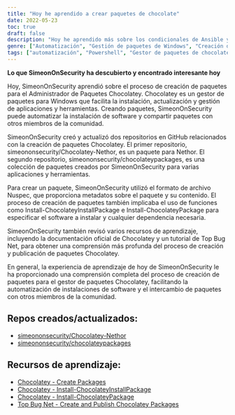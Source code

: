 ```yaml
---
title: "Hoy he aprendido a crear paquetes de chocolate"
date: 2022-05-23
toc: true
draft: false
description: "Hoy he aprendido más sobre los condicionales de Ansible y la gestión de variables"
genre: ["Automatización", "Gestión de paquetes de Windows", "Creación de paquetes", "Gestión de paquetes", "Infraestructura como código (IaC)", "Implantación de software Windows", "Embalaje de software", "Automatización de Windows", "Repositorios de paquetes", "Herramientas de Windows"]
tags: ["automatización", "Powershell", "Gestor de paquetes de chocolate", "Chocolate", "Choco", "creación de paquetes", "automatización de paquetes", "Nuspec", "Nethor", "Gestores de paquetes de Windows", "CAI", "Infraestructura como código", "Implantación de software Windows", "empaquetado de software", "gestión de repositorios", "compartir paquetes", "Documentación sobre chocolate", "tutorial", "publicación de paquetes"]
---
```


**Lo que SimeonOnSecurity ha descubierto y encontrado interesante hoy**

Hoy, SimeonOnSecurity aprendió sobre el proceso de creación de paquetes para el Administrador de Paquetes Chocolatey. Chocolatey es un gestor de paquetes para Windows que facilita la instalación, actualización y gestión de aplicaciones y herramientas. Creando paquetes, SimeonOnSecurity puede automatizar la instalación de software y compartir paquetes con otros miembros de la comunidad.

SimeonOnSecurity creó y actualizó dos repositorios en GitHub relacionados con la creación de paquetes Chocolatey. El primer repositorio, simeononsecurity/Chocolatey-Nethor, es un paquete para Nethor. El segundo repositorio, simeononsecurity/chocolateypackages, es una colección de paquetes creados por SimeonOnSecurity para varias aplicaciones y herramientas.

Para crear un paquete, SimeonOnSecurity utilizó el formato de archivo Nuspec, que proporciona metadatos sobre el paquete y su contenido. El proceso de creación de paquetes también implicaba el uso de funciones como Install-ChocolateyInstallPackage e Install-ChocolateyPackage para especificar el software a instalar y cualquier dependencia necesaria.

SimeonOnSecurity también revisó varios recursos de aprendizaje, incluyendo la documentación oficial de Chocolatey y un tutorial de Top Bug Net, para obtener una comprensión más profunda del proceso de creación y publicación de paquetes Chocolatey.

En general, la experiencia de aprendizaje de hoy de SimeonOnSecurity le ha proporcionado una comprensión completa del proceso de creación de paquetes para el gestor de paquetes Chocolatey, facilitando la automatización de instalaciones de software y el intercambio de paquetes con otros miembros de la comunidad.

## Repos creados/actualizados:
- [simeononsecurity/Chocolatey-Nethor](https://github.com/simeononsecurity/Chocolatey-Nethor)
- [simeononsecurity/chocolateypackages](https://github.com/simeononsecurity/chocolateypackages)

## Recursos de aprendizaje:
- [Chocolatey - Create Packages](https://docs.chocolatey.org/en-us/create/create-packages#nuspec)
- [Chocolatey - Install-ChocolateyInstallPackage](https://docs.chocolatey.org/en-us/create/functions/install-chocolateyinstallpackage)
- [Chocolatey - Install-ChocolateyPackage](https://docs.chocolatey.org/en-us/create/functions/install-chocolateypackage)
- [Top Bug Net - Create and Publish Chocolatey Packages](https://www.topbug.net/blog/2012/07/02/a-simple-tutorial-create-and-publish-chocolatey-packages/)